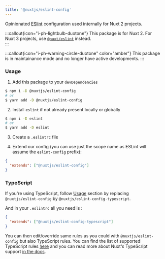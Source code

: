 ```yaml
---
title: '@nuxtjs/eslint-config'
---
```


Opinionated [ESlint](https://eslint.org/) configuration used internally for Nuxt 2 projects.

:::callout{icon="i-ph-lightbulb-duotone"}
This package is for Nuxt 2. For Nuxt 3 projects, use [`@nuxt/eslint`](/packages/module) instead.<br>
:::

:::callout{icon="i-ph-warning-circle-duotone" color="amber"}
This package is in maintainance mode and no longer have active developments.
:::

### Usage

1. Add this package to your `devDependencies`

```bash
$ npm i -D @nuxtjs/eslint-config
# or
$ yarn add -D @nuxtjs/eslint-config
```

2. Install `eslint` if not already present locally or globally

```bash
$ npm i -D eslint
# or
$ yarn add -D eslint
```

3. Create a `.eslintrc` file

4. Extend our config (you can use just the scope name as ESLint will assume the `eslint-config` prefix):

```json
{
  "extends": ["@nuxtjs/eslint-config"]
}
```

### TypeScript

If you're using TypeScript, follow [Usage](#usage) section by replacing `@nuxtjs/eslint-config` by `@nuxtjs/eslint-config-typescript`.

And in your `.eslintrc` all you need is :

```json
{
  "extends": ["@nuxtjs/eslint-config-typescript"]
}
```

You can then edit/override same rules as you could with `@nuxtjs/eslint-config` but also TypeScript rules.
You can find the list of supported TypeScript rules [here](https://typescript-eslint.io/rules/#supported-rules) and you can read more about Nuxt's TypeScript support [in the docs](https://nuxt.com/docs/guide/concepts/typescript).
